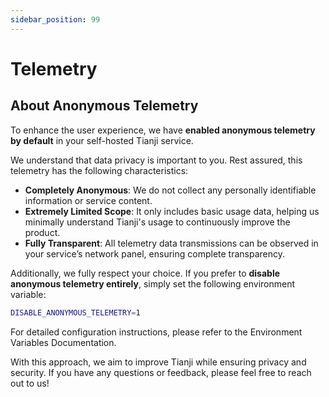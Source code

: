 ```yaml
---
sidebar_position: 99
---
```


# Telemetry

## About Anonymous Telemetry  

To enhance the user experience, we have **enabled anonymous telemetry by default** in your self-hosted Tianji service.  

We understand that data privacy is important to you. Rest assured, this telemetry has the following characteristics:  

- **Completely Anonymous**: We do not collect any personally identifiable information or service content.  
- **Extremely Limited Scope**: It only includes basic usage data, helping us minimally understand Tianji's usage to continuously improve the product.  
- **Fully Transparent**: All telemetry data transmissions can be observed in your service’s network panel, ensuring complete transparency.  

Additionally, we fully respect your choice. If you prefer to **disable anonymous telemetry entirely**, simply set the following environment variable:  

```bash
DISABLE_ANONYMOUS_TELEMETRY=1
```

For detailed configuration instructions, please refer to the Environment Variables Documentation.

With this approach, we aim to improve Tianji while ensuring privacy and security. If you have any questions or feedback, please feel free to reach out to us!

